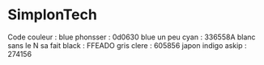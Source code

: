 # SimplonTech
Code couleur :
blue phonsser : 0d0630
blue un peu cyan : 336558A
blanc sans le N sa fait black : FFEADO
gris clere : 605856
japon indigo askip : 274156
